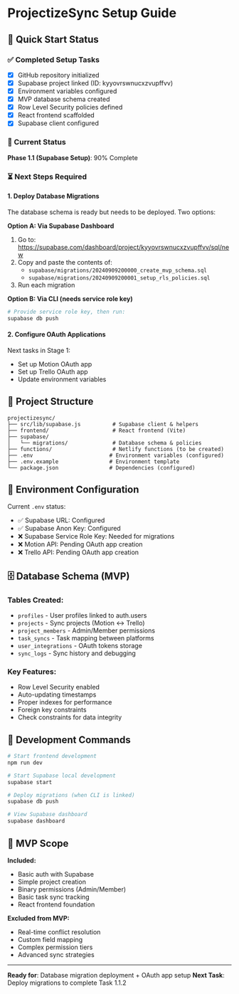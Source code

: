 # ProjectizeSync Setup Guide

## 🚀 Quick Start Status

### ✅ Completed Setup Tasks
- [x] GitHub repository initialized
- [x] Supabase project linked (ID: kyyovrswnucxzvupffvv) 
- [x] Environment variables configured
- [x] MVP database schema created
- [x] Row Level Security policies defined
- [x] React frontend scaffolded
- [x] Supabase client configured

### 🔄 Current Status
**Phase 1.1 (Supabase Setup)**: 90% Complete

### ⏳ Next Steps Required

#### 1. Deploy Database Migrations
The database schema is ready but needs to be deployed. Two options:

**Option A: Via Supabase Dashboard**
1. Go to: https://supabase.com/dashboard/project/kyyovrswnucxzvupffvv/sql/new
2. Copy and paste the contents of:
   - `supabase/migrations/20240909200000_create_mvp_schema.sql`
   - `supabase/migrations/20240909200001_setup_rls_policies.sql`
3. Run each migration

**Option B: Via CLI (needs service role key)**
```bash
# Provide service role key, then run:
supabase db push
```

#### 2. Configure OAuth Applications
Next tasks in Stage 1:
- Set up Motion OAuth app
- Set up Trello OAuth app
- Update environment variables

## 📁 Project Structure

```
projectizesync/
├── src/lib/supabase.js          # Supabase client & helpers
├── frontend/                    # React frontend (Vite)
├── supabase/
│   └── migrations/              # Database schema & policies
├── functions/                   # Netlify functions (to be created)
├── .env                        # Environment variables (configured)
├── .env.example                # Environment template
└── package.json                # Dependencies (configured)
```

## 🔧 Environment Configuration

Current `.env` status:
- ✅ Supabase URL: Configured
- ✅ Supabase Anon Key: Configured  
- ❌ Supabase Service Role Key: Needed for migrations
- ❌ Motion API: Pending OAuth app creation
- ❌ Trello API: Pending OAuth app creation

## 🗄️ Database Schema (MVP)

### Tables Created:
- `profiles` - User profiles linked to auth.users
- `projects` - Sync projects (Motion ↔ Trello)
- `project_members` - Admin/Member permissions
- `task_syncs` - Task mapping between platforms
- `user_integrations` - OAuth tokens storage
- `sync_logs` - Sync history and debugging

### Key Features:
- Row Level Security enabled
- Auto-updating timestamps
- Proper indexes for performance
- Foreign key constraints
- Check constraints for data integrity

## 🚦 Development Commands

```bash
# Start frontend development
npm run dev

# Start Supabase local development
supabase start

# Deploy migrations (when CLI is linked)
supabase db push

# View Supabase dashboard
supabase dashboard
```

## 🎯 MVP Scope

**Included:**
- Basic auth with Supabase
- Simple project creation
- Binary permissions (Admin/Member)
- Basic task sync tracking
- React frontend foundation

**Excluded from MVP:**
- Real-time conflict resolution
- Custom field mapping
- Complex permission tiers
- Advanced sync strategies

---

**Ready for**: Database migration deployment + OAuth app setup
**Next Task**: Deploy migrations to complete Task 1.1.2